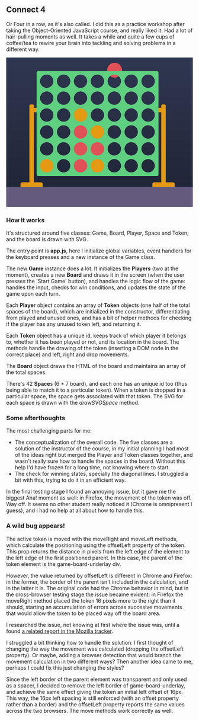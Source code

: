 ## Connect  4
Or Four in a row, as it's also called. I did this as a practice workshop after taking the Object-Oriented JavaScript course, and really liked it. Had a lot of hair-pulling moments as well. It takes a while and quite a few cups of coffee/tea to rewire your brain into tackling and solving problems in a different way.

![](docs/pic1.png)

### How it works
It's structured around five classes: Game, Board, Player, Space and Token; and the board is drawn with SVG.

The entry point is **app.js**, here I initialize global variables, event handlers for the keyboard presses and a new instance of the Game class.

The new **Game** instance does a lot. It initializes the **Players** (two at the moment), creates a new **Board** and draws it in the screen (when the user presses the 'Start Game' button), and handles the logic flow of the game: handles the input, checks for win conditions, and updates the state of the game upon each turn.

Each **Player** object contains an array of **Token** objects (one half of the total spaces of the board), which are initialized in the constructor, differentiating from played and unused ones, and has a bit of helper methods for checking if the player has any unused token left, and returning it.

Each **Token** object has a unique id, keeps track of which player it belongs to, whether it has been played or not, and its location in the board. The methods handle the drawing of the token (inserting a DOM node in the correct place) and left, right and drop movements.

The **Board** object draws the HTML of the board and maintains an array of the total spaces.

There's 42 **Space**s (6 * 7 board), and each one has an unique id too (thus being able to match it to a particular token). When a token is dropped in a particular space, the space gets associated with that token. The SVG for each space is drawn with the *drawSVGSpace* method.

### Some afterthoughts

The most challenging parts for me:

 - The conceptualization of the overall code. The five classes are a solution of the instructor of the course, in my initial planning I had most of the ideas right but merged the Player and Token classes together, and wasn't really sure how to handle the spaces in the board. Without this help I'd have frozen for a long time, not knowing where to start.
 - The check for winning states, specially the diagonal lines. I struggled a bit with this, trying to do it in an efficient way.

In the final testing stage I found an annoying issue, but it gave me the biggest Aha! moment as well: in Firefox, the movement of the token was off. Way off. It seems no other student really noticed it (Chrome is omnipresent I guess), and I had no help at all about how to handle this.

### A wild bug appears!

The active token is moved with the moveRight and moveLeft methods, which calculate the positioning using the offsetLeft property of the token. This prop returns the distance in pixels from the left edge of the element to the left edge of the first positioned parent. In this case, the parent of the token element is the game-board-underlay div.

  

However, the value returned by offsetLeft is different in Chrome and Firefox: in the former, the border of the parent isn't included in the calculation, and in the latter it is. The original code had the Chrome behavior in mind, but in the cross-browser testing stage the issue became evident: in Firefox the moveRight method placed the token 16 pixels more to the right than it should, starting an accumulation of errors across succesive movements that would allow the token to be placed way off the board area.

  

I researched the issue, not knowing at first where the issue was, until a found [a related report in the Mozilla tracker](https://bugzilla.mozilla.org/show_bug.cgi?id=481076).

  

I struggled a bit thinking how to handle the solution: I first thought of changing the way the movement was calculated (dropping the offsetLeft property). Or maybe, adding a browser detection that would branch the movement calculation in two different ways? Then another idea came to me, perhaps I could fix this just changing the styles?

  

Since the left border of the parent element was transparent and only used as a spacer, I decided to remove the left border of game-board-underlay, and achieve the same effect giving the token an initial left offset of 16px. This way, the 16px left spacing is still enforced (with an offset property rather than a border) and the offsetLeft property reports the same values across the two browsers. The move methods work correctly as well.
